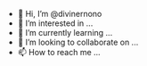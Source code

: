 - 👋 Hi, I’m @divinernono
- 👀 I’m interested in ...
- 🌱 I’m currently learning ...
- 💞️ I’m looking to collaborate on ...
- 📫 How to reach me ...

<!---
divinernono/divinernono is a ✨ special ✨ repository because its `README.md` (this file) appears on your GitHub profile.
You can click the Preview link to take a look at your changes.
--->

